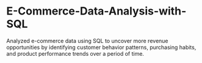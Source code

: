 # E-Commerce-Data-Analysis-with-SQL

Analyzed e-commerce data using SQL to uncover more revenue opportunities by identifying customer behavior patterns, purchasing 
habits, and product performance trends over a period of time.
